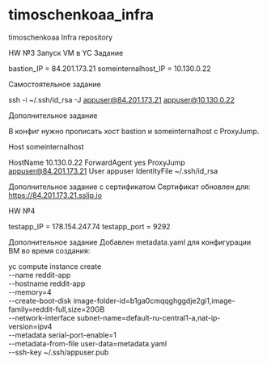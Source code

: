 ﻿# timoschenkoaa_infra
timoschenkoaa Infra repository

HW №3 Запуск VM в YC
Задание

bastion_IP = 84.201.173.21
someinternalhost_IP = 10.130.0.22

Самостоятельное задание

ssh -i ~/.ssh/id_rsa -J appuser@84.201.173.21 appuser@10.130.0.22

Дополнительное задание

В конфиг нужно прописать хост bastion и someinternalhost с ProxyJump.

Host someinternalhost

  HostName 10.130.0.22
  ForwardAgent yes
  ProxyJump  appuser@84.201.173.21
  User appuser
  IdentityFile ~/.ssh/id_rsa

Дополнительное задание с сертификатом
Сертификат обновлен для:
 https://84.201.173.21.sslip.io

HW №4

testapp_IP = 178.154.247.74
testapp_port = 9292

Дополнительное задание
Добавлен metadata.yaml для конфигурации ВМ во время создания:

yc compute instance create \
--name reddit-app \
--hostname reddit-app \
--memory=4 \
--create-boot-disk image-folder-id=b1ga0cmqqghggdje2gi1,image-family=reddit-full,size=20GB \
--network-interface subnet-name=default-ru-central1-a,nat-ip-version=ipv4 \
--metadata serial-port-enable=1 \
--metadata-from-file user-data=metadata.yaml \
--ssh-key ~/.ssh/appuser.pub
